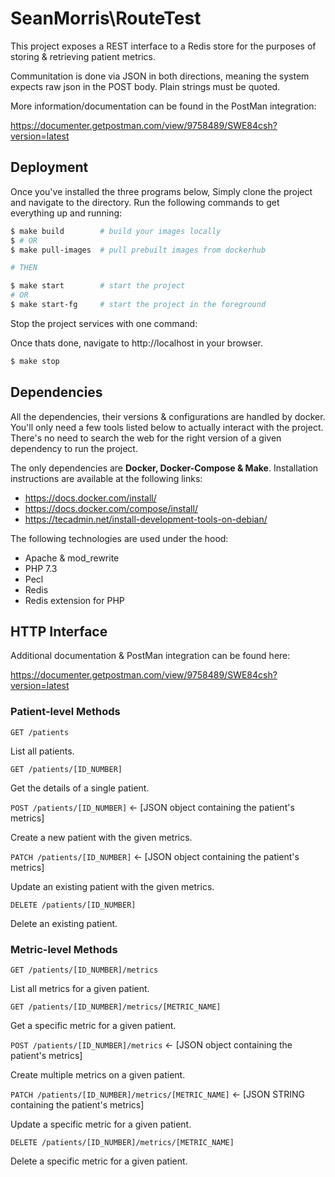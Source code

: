 # SeanMorris\RouteTest

This project exposes a REST interface to a Redis store for the purposes of storing & retrieving patient metrics.

Communitation is done via JSON in both directions, meaning the system expects raw json in the POST body. Plain strings must be quoted.

More information/documentation can be found in the PostMan integration:

https://documenter.getpostman.com/view/9758489/SWE84csh?version=latest

## Deployment

Once you've installed the three programs below, Simply clone the project and navigate to the directory. Run the following commands to get everything up and running:

```bash
$ make build        # build your images locally
$ # OR
$ make pull-images  # pull prebuilt images from dockerhub 

# THEN

$ make start        # start the project
# OR
$ make start-fg     # start the project in the foreground
```

Stop the project services with one command:

Once thats done, navigate to http://localhost in your browser.

```bash
$ make stop
```

## Dependencies

All the dependencies, their versions & configurations are handled by docker. You'll only need a few tools listed below to actually interact with the project. There's no need to search the web for the right version of a given dependency to run the project.

The only dependencies are **Docker, Docker-Compose & Make**. Installation instructions are available at the following links:

* https://docs.docker.com/install/
* https://docs.docker.com/compose/install/
* https://tecadmin.net/install-development-tools-on-debian/

The following technologies are used under the hood:

* Apache & mod_rewrite
* PHP 7.3
* Pecl
* Redis
* Redis extension for PHP

## HTTP Interface

Additional documentation & PostMan integration can be found here:

https://documenter.getpostman.com/view/9758489/SWE84csh?version=latest

### Patient-level Methods

`GET /patients`

List all patients.

`GET /patients/[ID_NUMBER]`

Get the details of a single patient.

`POST /patients/[ID_NUMBER]` <- [JSON object containing the patient's metrics]

Create a new patient with the given metrics.

`PATCH /patients/[ID_NUMBER]` <- [JSON object containing the patient's metrics]

Update an existing patient with the given metrics.

`DELETE /patients/[ID_NUMBER]`	

Delete an existing patient.

### Metric-level Methods

`GET /patients/[ID_NUMBER]/metrics`

List all metrics for a given patient.

`GET /patients/[ID_NUMBER]/metrics/[METRIC_NAME]`

Get a specific metric for a given patient.

`POST /patients/[ID_NUMBER]/metrics` <- [JSON object containing the patient's metrics]

Create multiple metrics on a given patient.

`PATCH /patients/[ID_NUMBER]/metrics/[METRIC_NAME]` <- [JSON STRING containing the patient's metrics]

Update a specific metric for a given patient.

`DELETE /patients/[ID_NUMBER]/metrics/[METRIC_NAME]`

Delete a specific metric for a given patient.

